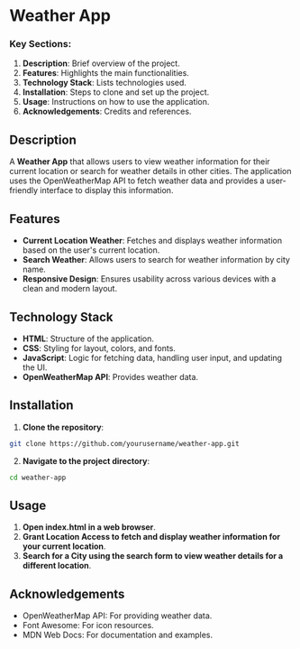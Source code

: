 # Weather App
### Key Sections:

1. **Description**: Brief overview of the project.
2. **Features**: Highlights the main functionalities.
3. **Technology Stack**: Lists technologies used.
4. **Installation**: Steps to clone and set up the project.
5. **Usage**: Instructions on how to use the application.
6. **Acknowledgements**: Credits and references.

   
## Description

A **Weather App** that allows users to view weather information for their current location or search for weather details in other cities. The application uses the OpenWeatherMap API to fetch weather data and provides a user-friendly interface to display this information.

## Features

- **Current Location Weather**: Fetches and displays weather information based on the user's current location.
- **Search Weather**: Allows users to search for weather information by city name.
- **Responsive Design**: Ensures usability across various devices with a clean and modern layout.

## Technology Stack

- **HTML**: Structure of the application.
- **CSS**: Styling for layout, colors, and fonts.
- **JavaScript**: Logic for fetching data, handling user input, and updating the UI.
- **OpenWeatherMap API**: Provides weather data.

## Installation

1. **Clone the repository**:

```bash
git clone https://github.com/yourusername/weather-app.git
```

2. **Navigate to the project directory**:

```bash
cd weather-app
```

## Usage

1. **Open index.html in a web browser**.
2. **Grant Location Access to fetch and display weather information for your current location**.
3. **Search for a City using the search form to view weather details for a different location**.

## Acknowledgements

- OpenWeatherMap API: For providing weather data.
- Font Awesome: For icon resources.
- MDN Web Docs: For documentation and examples.


